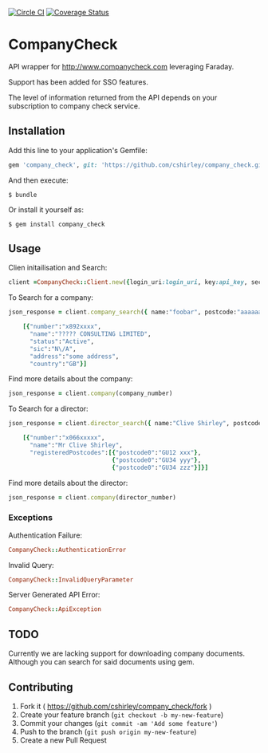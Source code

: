 [![Circle CI](https://circleci.com/gh/cshirley/company_check.svg?style=svg)](https://circleci.com/gh/cshirley/company_check)
[![Coverage Status](https://coveralls.io/repos/cshirley/company_check/badge.svg)](https://coveralls.io/r/cshirley/company_check)
# CompanyCheck

API wrapper for http://www.companycheck.com leveraging Faraday.

Support has been added for SSO features.

The level of information returned from the API depends on your subscription to company check service.

## Installation

Add this line to your application's Gemfile:

```ruby
gem 'company_check', git: 'https://github.com/cshirley/company_check.git'
```

And then execute:

    $ bundle

Or install it yourself as:

    $ gem install company_check

## Usage

Clien initailisation and Search:

```ruby
client =CompanyCheck::Client.new({login_uri:login_uri, key:api_key, secret:api_secret})
```
To Search for a company:

```ruby
json_response = client.company_search({ name:"foobar", postcode:"aaaaaa"})

    [{"number":"x892xxxx",
      "name":"????? CONSULTING LIMITED",
      "status":"Active",
      "sic":"N\/A",
      "address":"some address",
      "country":"GB"}]
```

Find more details about the company:
```ruby
json_response = client.company(company_number)
```

To Search for a director:
```ruby
json_response = client.director_search({ name:"Clive Shirley", postcode:"GU"})

    [{"number":"x066xxxxx",
      "name":"Mr Clive Shirley",
      "registeredPostcodes":[{"postcode0":"GU12 xxx"},
                             {"postcode0":"GU34 yyy"},
                             {"postcode0":"GU34 zzz"}]}]
```
Find more details about the director:
```ruby
json_response = client.company(director_number)
```

### Exceptions
Authentication Failure:

```ruby
CompanyCheck::AuthenticationError
```

Invalid Query:

```ruby
CompanyCheck::InvalidQueryParameter
```

Server Generated API Error:

```ruby
CompanyCheck::ApiException
```
## TODO

Currently we are lacking support for downloading company documents.  Although you can search for said documents using gem.

## Contributing

1. Fork it ( https://github.com/cshirley/company_check/fork )
2. Create your feature branch (`git checkout -b my-new-feature`)
3. Commit your changes (`git commit -am 'Add some feature'`)
4. Push to the branch (`git push origin my-new-feature`)
5. Create a new Pull Request
